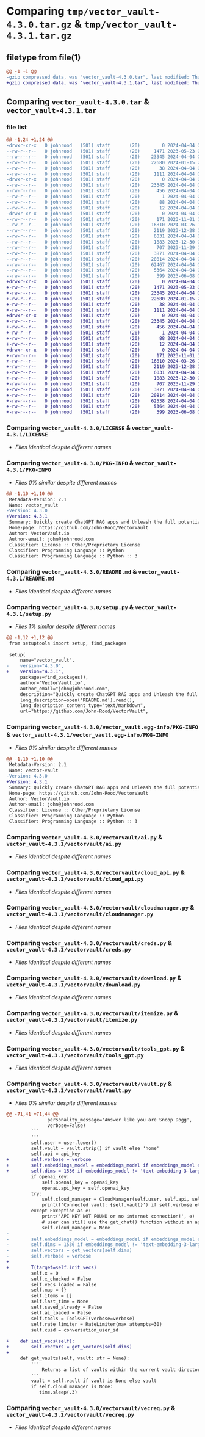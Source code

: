 # Comparing `tmp/vector_vault-4.3.0.tar.gz` & `tmp/vector_vault-4.3.1.tar.gz`

## filetype from file(1)

```diff
@@ -1 +1 @@
-gzip compressed data, was "vector_vault-4.3.0.tar", last modified: Thu Apr  4 05:44:12 2024, max compression
+gzip compressed data, was "vector_vault-4.3.1.tar", last modified: Thu Apr  4 05:51:20 2024, max compression
```

## Comparing `vector_vault-4.3.0.tar` & `vector_vault-4.3.1.tar`

### file list

```diff
@@ -1,24 +1,24 @@
-drwxr-xr-x   0 johnrood   (501) staff       (20)        0 2024-04-04 05:44:12.432390 vector_vault-4.3.0/
--rw-r--r--   0 johnrood   (501) staff       (20)     1471 2023-05-23 07:06:02.000000 vector_vault-4.3.0/LICENSE
--rw-r--r--   0 johnrood   (501) staff       (20)    23345 2024-04-04 05:44:12.432245 vector_vault-4.3.0/PKG-INFO
--rw-r--r--   0 johnrood   (501) staff       (20)    22680 2024-01-15 21:39:47.000000 vector_vault-4.3.0/README.md
--rw-r--r--   0 johnrood   (501) staff       (20)       38 2024-04-04 05:44:12.432427 vector_vault-4.3.0/setup.cfg
--rw-r--r--   0 johnrood   (501) staff       (20)     1111 2024-04-04 05:43:29.000000 vector_vault-4.3.0/setup.py
-drwxr-xr-x   0 johnrood   (501) staff       (20)        0 2024-04-04 05:44:12.428995 vector_vault-4.3.0/vector_vault.egg-info/
--rw-r--r--   0 johnrood   (501) staff       (20)    23345 2024-04-04 05:44:12.000000 vector_vault-4.3.0/vector_vault.egg-info/PKG-INFO
--rw-r--r--   0 johnrood   (501) staff       (20)      456 2024-04-04 05:44:12.000000 vector_vault-4.3.0/vector_vault.egg-info/SOURCES.txt
--rw-r--r--   0 johnrood   (501) staff       (20)        1 2024-04-04 05:44:12.000000 vector_vault-4.3.0/vector_vault.egg-info/dependency_links.txt
--rw-r--r--   0 johnrood   (501) staff       (20)       88 2024-04-04 05:44:12.000000 vector_vault-4.3.0/vector_vault.egg-info/requires.txt
--rw-r--r--   0 johnrood   (501) staff       (20)       12 2024-04-04 05:44:12.000000 vector_vault-4.3.0/vector_vault.egg-info/top_level.txt
-drwxr-xr-x   0 johnrood   (501) staff       (20)        0 2024-04-04 05:44:12.431963 vector_vault-4.3.0/vectorvault/
--rw-r--r--   0 johnrood   (501) staff       (20)      171 2023-11-01 18:30:43.000000 vector_vault-4.3.0/vectorvault/__init__.py
--rw-r--r--   0 johnrood   (501) staff       (20)    16810 2024-03-26 17:36:03.000000 vector_vault-4.3.0/vectorvault/ai.py
--rw-r--r--   0 johnrood   (501) staff       (20)     2119 2023-12-28 19:05:59.000000 vector_vault-4.3.0/vectorvault/cloud_api.py
--rw-r--r--   0 johnrood   (501) staff       (20)     6031 2024-04-04 05:44:05.000000 vector_vault-4.3.0/vectorvault/cloudmanager.py
--rw-r--r--   0 johnrood   (501) staff       (20)     1883 2023-12-30 00:40:36.000000 vector_vault-4.3.0/vectorvault/creds.py
--rw-r--r--   0 johnrood   (501) staff       (20)      707 2023-11-29 18:24:09.000000 vector_vault-4.3.0/vectorvault/download.py
--rw-r--r--   0 johnrood   (501) staff       (20)     3871 2024-04-04 05:43:54.000000 vector_vault-4.3.0/vectorvault/itemize.py
--rw-r--r--   0 johnrood   (501) staff       (20)    20814 2024-04-04 05:43:50.000000 vector_vault-4.3.0/vectorvault/tools_gpt.py
--rw-r--r--   0 johnrood   (501) staff       (20)    62467 2024-04-04 05:43:46.000000 vector_vault-4.3.0/vectorvault/vault.py
--rw-r--r--   0 johnrood   (501) staff       (20)     5364 2024-04-04 04:33:57.000000 vector_vault-4.3.0/vectorvault/vecreq.py
--rw-r--r--   0 johnrood   (501) staff       (20)      399 2023-06-08 04:36:04.000000 vector_vault-4.3.0/vectorvault/wrap.py
+drwxr-xr-x   0 johnrood   (501) staff       (20)        0 2024-04-04 05:51:20.031937 vector_vault-4.3.1/
+-rw-r--r--   0 johnrood   (501) staff       (20)     1471 2023-05-23 07:06:02.000000 vector_vault-4.3.1/LICENSE
+-rw-r--r--   0 johnrood   (501) staff       (20)    23345 2024-04-04 05:51:20.031795 vector_vault-4.3.1/PKG-INFO
+-rw-r--r--   0 johnrood   (501) staff       (20)    22680 2024-01-15 21:39:47.000000 vector_vault-4.3.1/README.md
+-rw-r--r--   0 johnrood   (501) staff       (20)       38 2024-04-04 05:51:20.031981 vector_vault-4.3.1/setup.cfg
+-rw-r--r--   0 johnrood   (501) staff       (20)     1111 2024-04-04 05:50:32.000000 vector_vault-4.3.1/setup.py
+drwxr-xr-x   0 johnrood   (501) staff       (20)        0 2024-04-04 05:51:20.028054 vector_vault-4.3.1/vector_vault.egg-info/
+-rw-r--r--   0 johnrood   (501) staff       (20)    23345 2024-04-04 05:51:19.000000 vector_vault-4.3.1/vector_vault.egg-info/PKG-INFO
+-rw-r--r--   0 johnrood   (501) staff       (20)      456 2024-04-04 05:51:19.000000 vector_vault-4.3.1/vector_vault.egg-info/SOURCES.txt
+-rw-r--r--   0 johnrood   (501) staff       (20)        1 2024-04-04 05:51:19.000000 vector_vault-4.3.1/vector_vault.egg-info/dependency_links.txt
+-rw-r--r--   0 johnrood   (501) staff       (20)       88 2024-04-04 05:51:19.000000 vector_vault-4.3.1/vector_vault.egg-info/requires.txt
+-rw-r--r--   0 johnrood   (501) staff       (20)       12 2024-04-04 05:51:19.000000 vector_vault-4.3.1/vector_vault.egg-info/top_level.txt
+drwxr-xr-x   0 johnrood   (501) staff       (20)        0 2024-04-04 05:51:20.031621 vector_vault-4.3.1/vectorvault/
+-rw-r--r--   0 johnrood   (501) staff       (20)      171 2023-11-01 18:30:43.000000 vector_vault-4.3.1/vectorvault/__init__.py
+-rw-r--r--   0 johnrood   (501) staff       (20)    16810 2024-03-26 17:36:03.000000 vector_vault-4.3.1/vectorvault/ai.py
+-rw-r--r--   0 johnrood   (501) staff       (20)     2119 2023-12-28 19:05:59.000000 vector_vault-4.3.1/vectorvault/cloud_api.py
+-rw-r--r--   0 johnrood   (501) staff       (20)     6031 2024-04-04 05:44:05.000000 vector_vault-4.3.1/vectorvault/cloudmanager.py
+-rw-r--r--   0 johnrood   (501) staff       (20)     1883 2023-12-30 00:40:36.000000 vector_vault-4.3.1/vectorvault/creds.py
+-rw-r--r--   0 johnrood   (501) staff       (20)      707 2023-11-29 18:24:09.000000 vector_vault-4.3.1/vectorvault/download.py
+-rw-r--r--   0 johnrood   (501) staff       (20)     3871 2024-04-04 05:43:54.000000 vector_vault-4.3.1/vectorvault/itemize.py
+-rw-r--r--   0 johnrood   (501) staff       (20)    20814 2024-04-04 05:43:50.000000 vector_vault-4.3.1/vectorvault/tools_gpt.py
+-rw-r--r--   0 johnrood   (501) staff       (20)    62538 2024-04-04 05:50:44.000000 vector_vault-4.3.1/vectorvault/vault.py
+-rw-r--r--   0 johnrood   (501) staff       (20)     5364 2024-04-04 04:33:57.000000 vector_vault-4.3.1/vectorvault/vecreq.py
+-rw-r--r--   0 johnrood   (501) staff       (20)      399 2023-06-08 04:36:04.000000 vector_vault-4.3.1/vectorvault/wrap.py
```

### Comparing `vector_vault-4.3.0/LICENSE` & `vector_vault-4.3.1/LICENSE`

 * *Files identical despite different names*

### Comparing `vector_vault-4.3.0/PKG-INFO` & `vector_vault-4.3.1/PKG-INFO`

 * *Files 0% similar despite different names*

```diff
@@ -1,10 +1,10 @@
 Metadata-Version: 2.1
 Name: vector_vault
-Version: 4.3.0
+Version: 4.3.1
 Summary: Quickly create ChatGPT RAG apps and Unleash the full potential of GenAI with Vector Vault
 Home-page: https://github.com/John-Rood/VectorVault
 Author: VectorVault.io
 Author-email: john@johnrood.com
 Classifier: License :: Other/Proprietary License
 Classifier: Programming Language :: Python
 Classifier: Programming Language :: Python :: 3
```

### Comparing `vector_vault-4.3.0/README.md` & `vector_vault-4.3.1/README.md`

 * *Files identical despite different names*

### Comparing `vector_vault-4.3.0/setup.py` & `vector_vault-4.3.1/setup.py`

 * *Files 1% similar despite different names*

```diff
@@ -1,12 +1,12 @@
 from setuptools import setup, find_packages
 
 setup(
     name="vector_vault",
-    version="4.3.0",
+    version="4.3.1",
     packages=find_packages(),
     author="VectorVault.io",
     author_email="john@johnrood.com",
     description="Quickly create ChatGPT RAG apps and Unleash the full potential of GenAI with Vector Vault",
     long_description=open('README.md').read(),
     long_description_content_type="text/markdown",
     url="https://github.com/John-Rood/VectorVault",
```

### Comparing `vector_vault-4.3.0/vector_vault.egg-info/PKG-INFO` & `vector_vault-4.3.1/vector_vault.egg-info/PKG-INFO`

 * *Files 0% similar despite different names*

```diff
@@ -1,10 +1,10 @@
 Metadata-Version: 2.1
 Name: vector-vault
-Version: 4.3.0
+Version: 4.3.1
 Summary: Quickly create ChatGPT RAG apps and Unleash the full potential of GenAI with Vector Vault
 Home-page: https://github.com/John-Rood/VectorVault
 Author: VectorVault.io
 Author-email: john@johnrood.com
 Classifier: License :: Other/Proprietary License
 Classifier: Programming Language :: Python
 Classifier: Programming Language :: Python :: 3
```

### Comparing `vector_vault-4.3.0/vectorvault/ai.py` & `vector_vault-4.3.1/vectorvault/ai.py`

 * *Files identical despite different names*

### Comparing `vector_vault-4.3.0/vectorvault/cloud_api.py` & `vector_vault-4.3.1/vectorvault/cloud_api.py`

 * *Files identical despite different names*

### Comparing `vector_vault-4.3.0/vectorvault/cloudmanager.py` & `vector_vault-4.3.1/vectorvault/cloudmanager.py`

 * *Files identical despite different names*

### Comparing `vector_vault-4.3.0/vectorvault/creds.py` & `vector_vault-4.3.1/vectorvault/creds.py`

 * *Files identical despite different names*

### Comparing `vector_vault-4.3.0/vectorvault/download.py` & `vector_vault-4.3.1/vectorvault/download.py`

 * *Files identical despite different names*

### Comparing `vector_vault-4.3.0/vectorvault/itemize.py` & `vector_vault-4.3.1/vectorvault/itemize.py`

 * *Files identical despite different names*

### Comparing `vector_vault-4.3.0/vectorvault/tools_gpt.py` & `vector_vault-4.3.1/vectorvault/tools_gpt.py`

 * *Files identical despite different names*

### Comparing `vector_vault-4.3.0/vectorvault/vault.py` & `vector_vault-4.3.1/vectorvault/vault.py`

 * *Files 0% similar despite different names*

```diff
@@ -71,41 +71,44 @@
               personality_message='Answer like you are Snoop Dogg',
               verbose=False)
         ```
         '''
         self.user = user.lower()
         self.vault = vault.strip() if vault else 'home'
         self.api = api_key
+        self.verbose = verbose
+        self.embeddings_model = embeddings_model if embeddings_model else 'text-embedding-3-small'
+        self.dims = 1536 if embeddings_model != 'text-embedding-3-large' else 3072
         if openai_key:
             self.openai_key = openai_key
             openai.api_key = self.openai_key
         try:
             self.cloud_manager = CloudManager(self.user, self.api, self.vault, self.openai_key)
             print(f'Connected vault: {self.vault}') if self.verbose else 0 
         except Exception as e:
             print('API KEY NOT FOUND or no internet connection!', e)
             # user can still use the get_chat() function without an api key
             self.cloud_manager = None
-
-        self.embeddings_model = embeddings_model if embeddings_model else 'text-embedding-3-small'
-        self.dims = 1536 if embeddings_model != 'text-embedding-3-large' else 3072
-        self.vectors = get_vectors(self.dims)
-        self.verbose = verbose
+            
+        T(target=self.init_vecs)
         self.x = 0
         self.x_checked = False
         self.vecs_loaded = False
         self.map = {}
         self.items = []
         self.last_time = None
         self.saved_already = False
         self.ai_loaded = False
         self.tools = ToolsGPT(verbose=verbose)
         self.rate_limiter = RateLimiter(max_attempts=30)
         self.cuid = conversation_user_id
 
+    def init_vecs(self):
+        self.vectors = get_vectors(self.dims)
+
     def get_vaults(self, vault: str = None):
         '''
             Returns a list of vaults within the current vault directory 
         '''
         vault = self.vault if vault is None else vault
         if self.cloud_manager is None:
            time.sleep(.3)
```

### Comparing `vector_vault-4.3.0/vectorvault/vecreq.py` & `vector_vault-4.3.1/vectorvault/vecreq.py`

 * *Files identical despite different names*

